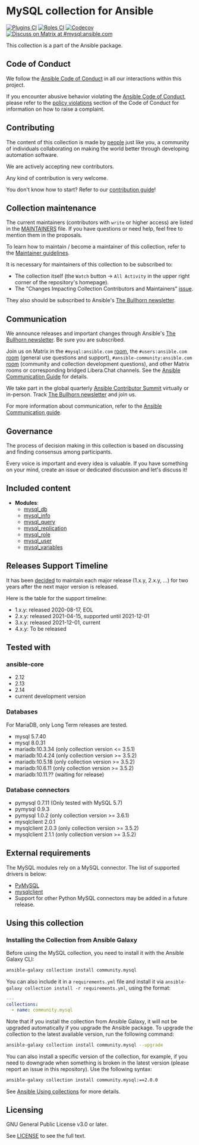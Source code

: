 # MySQL collection for Ansible
[![Plugins CI](https://github.com/ansible-collections/community.mysql/workflows/Plugins%20CI/badge.svg?event=push)](https://github.com/ansible-collections/community.mysql/actions?query=workflow%3A"Plugins+CI") [![Roles CI](https://github.com/ansible-collections/community.mysql/workflows/Roles%20CI/badge.svg?event=push)](https://github.com/ansible-collections/community.mysql/actions?query=workflow%3A"Roles+CI") [![Codecov](https://img.shields.io/codecov/c/github/ansible-collections/community.mysql)](https://codecov.io/gh/ansible-collections/community.mysql) [![Discuss on Matrix at #mysql:ansible.com](https://img.shields.io/matrix/mysql:ansible.com.svg?server_fqdn=ansible-accounts.ems.host&label=Discuss%20on%20Matrix%20at%20%23mysql:ansible.com&logo=matrix)](https://matrix.to/#/#mysql:ansible.com)

This collection is a part of the Ansible package.

## Code of Conduct

We follow the [Ansible Code of Conduct](https://docs.ansible.com/ansible/latest/community/code_of_conduct.html) in all our interactions within this project.

If you encounter abusive behavior violating the [Ansible Code of Conduct](https://docs.ansible.com/ansible/latest/community/code_of_conduct.html), please refer to the [policy violations](https://docs.ansible.com/ansible/latest/community/code_of_conduct.html#policy-violations) section of the Code of Conduct for information on how to raise a complaint.

## Contributing

The content of this collection is made by [people](https://github.com/ansible-collections/community.mysql/blob/main/CONTRIBUTORS) just like you, a community of individuals collaborating on making the world better through developing automation software.

We are actively accepting new contributors.

Any kind of contribution is very welcome.

You don't know how to start? Refer to our [contribution guide](https://github.com/ansible-collections/community.mysql/blob/main/CONTRIBUTING.md)!

## Collection maintenance

The current maintainers (contributors with `write` or higher access) are listed in the [MAINTAINERS](https://github.com/ansible-collections/community.mysql/blob/main/MAINTAINERS) file. If you have questions or need help, feel free to mention them in the proposals.

To learn how to maintain / become a maintainer of this collection, refer to the [Maintainer guidelines](https://github.com/ansible-collections/community.mysql/blob/main/MAINTAINING.md).

It is necessary for maintainers of this collection to be subscribed to:

* The collection itself (the `Watch` button -> `All Activity` in the upper right corner of the repository's homepage).
* The "Changes Impacting Collection Contributors and Maintainers" [issue](https://github.com/ansible-collections/overview/issues/45).

They also should be subscribed to Ansible's [The Bullhorn newsletter](https://docs.ansible.com/ansible/devel/community/communication.html#the-bullhorn).

## Communication

We announce releases and important changes through Ansible's [The Bullhorn newsletter](https://eepurl.com/gZmiEP). Be sure you are subscribed.

Join us on Matrix in the `#mysql:ansible.com` [room](https://matrix.to/#/#mysql:ansible.com), the `#users:ansible.com` [room](https://matrix.to/#/#users:ansible.com) (general use questions and support), `#ansible-community:ansible.com` [room](https://matrix.to/#/#community:ansible.com) (community and collection development questions), and other Matrix rooms or corresponding bridged Libera.Chat channels. See the [Ansible Communication Guide](https://docs.ansible.com/ansible/devel/community/communication.html) for details.

We take part in the global quarterly [Ansible Contributor Summit](https://github.com/ansible/community/wiki/Contributor-Summit) virtually or in-person. Track [The Bullhorn newsletter](https://eepurl.com/gZmiEP) and join us.

For more information about communication, refer to the [Ansible Communication guide](https://docs.ansible.com/ansible/devel/community/communication.html).

## Governance

The process of decision making in this collection is based on discussing and finding consensus among participants.

Every voice is important and every idea is valuable. If you have something on your mind, create an issue or dedicated discussion and let's discuss it!

## Included content

- **Modules**:
  - [mysql_db](https://docs.ansible.com/ansible/latest/collections/community/mysql/mysql_db_module.html)
  - [mysql_info](https://docs.ansible.com/ansible/latest/collections/community/mysql/mysql_info_module.html)
  - [mysql_query](https://docs.ansible.com/ansible/latest/collections/community/mysql/mysql_query_module.html)
  - [mysql_replication](https://docs.ansible.com/ansible/latest/collections/community/mysql/mysql_replication_module.html)
  - [mysql_role](https://docs.ansible.com/ansible/latest/collections/community/mysql/mysql_role_module.html)
  - [mysql_user](https://docs.ansible.com/ansible/latest/collections/community/mysql/mysql_user_module.html)
  - [mysql_variables](https://docs.ansible.com/ansible/latest/collections/community/mysql/mysql_variables_module.html)


## Releases Support Timeline

It has been [decided](https://github.com/ansible-collections/community.mysql/discussions/537) to maintain each major release (1.x.y, 2.x.y, ...) for two years after the next major version is released.

Here is the table for the support timeline:

- 1.x.y: released 2020-08-17, EOL
- 2.x.y: released 2021-04-15, supported until 2021-12-01
- 3.x.y: released 2021-12-01, current
- 4.x.y: To be released


## Tested with

### ansible-core

- 2.12
- 2.13
- 2.14
- current development version

### Databases

For MariaDB, only Long Term releases are tested.

- mysql 5.7.40
- mysql 8.0.31
- mariadb:10.3.34 (only collection version <= 3.5.1)
- mariadb:10.4.24 (only collection version >= 3.5.2)
- mariadb:10.5.18 (only collection version >= 3.5.2)
- mariadb:10.6.11 (only collection version >= 3.5.2)
- mariadb:10.11.?? (waiting for release)


### Database connectors

- pymysql 0.7.11 (Only tested with MySQL 5.7)
- pymysql 0.9.3
- pymysql 1.0.2 (only collection version >= 3.6.1)
- mysqlclient 2.0.1
- mysqlclient 2.0.3 (only collection version >= 3.5.2)
- mysqlclient 2.1.1 (only collection version >= 3.5.2)

## External requirements

The MySQL modules rely on a MySQL connector. The list of supported drivers is below:

- [PyMySQL](https://github.com/PyMySQL/PyMySQL)
- [mysqlclient](https://github.com/PyMySQL/mysqlclient)
- Support for other Python MySQL connectors may be added in a future release.

## Using this collection

### Installing the Collection from Ansible Galaxy

Before using the MySQL collection, you need to install it with the Ansible Galaxy CLI:

```bash
ansible-galaxy collection install community.mysql
```

You can also include it in a `requirements.yml` file and install it via `ansible-galaxy collection install -r requirements.yml`, using the format:

```yaml
---
collections:
  - name: community.mysql
```

Note that if you install the collection from Ansible Galaxy, it will not be upgraded automatically if you upgrade the Ansible package. To upgrade the collection to the latest available version, run the following command:

```bash
ansible-galaxy collection install community.mysql --upgrade
```

You can also install a specific version of the collection, for example, if you need to downgrade when something is broken in the latest version (please report an issue in this repository). Use the following syntax:

```bash
ansible-galaxy collection install community.mysql:==2.0.0
```

See [Ansible Using collections](https://docs.ansible.com/ansible/latest/user_guide/collections_using.html) for more details.

## Licensing

<!-- Include the appropriate license information here and a pointer to the full licensing details. If the collection contains modules migrated from the ansible/ansible repo, you must use the same license that existed in the ansible/ansible repo. See the GNU license example below. -->

GNU General Public License v3.0 or later.

See [LICENSE](https://www.gnu.org/licenses/gpl-3.0.txt) to see the full text.
